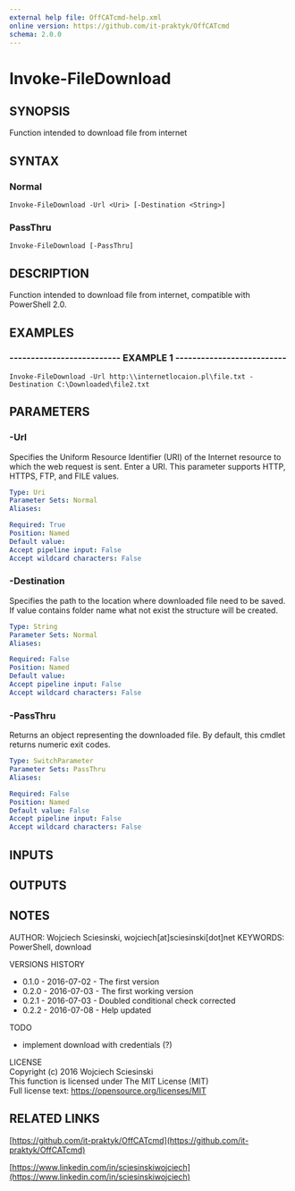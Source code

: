 ```yaml
---
external help file: OffCATcmd-help.xml
online version: https://github.com/it-praktyk/OffCATcmd
schema: 2.0.0
---
```


# Invoke-FileDownload
## SYNOPSIS
Function intended to download file from internet

## SYNTAX

### Normal
```
Invoke-FileDownload -Url <Uri> [-Destination <String>]
```

### PassThru
```
Invoke-FileDownload [-PassThru]
```

## DESCRIPTION
Function intended to download file from internet, compatible with PowerShell 2.0.

## EXAMPLES

### -------------------------- EXAMPLE 1 --------------------------
```
Invoke-FileDownload -Url http:\\internetlocaion.pl\file.txt -Destination C:\Downloaded\file2.txt
```

## PARAMETERS

### -Url
Specifies the Uniform Resource Identifier (URI) of the Internet resource to which the web request is sent.
Enter a URI.
This parameter supports HTTP, HTTPS, FTP, and FILE values.

```yaml
Type: Uri
Parameter Sets: Normal
Aliases: 

Required: True
Position: Named
Default value: 
Accept pipeline input: False
Accept wildcard characters: False
```

### -Destination
Specifies the path to the location where downloaded file need to be saved.
If value contains folder name what not exist the structure will be created.

```yaml
Type: String
Parameter Sets: Normal
Aliases: 

Required: False
Position: Named
Default value: 
Accept pipeline input: False
Accept wildcard characters: False
```

### -PassThru
Returns an object representing the downloaded file.
By default, this cmdlet returns numeric exit codes.

```yaml
Type: SwitchParameter
Parameter Sets: PassThru
Aliases: 

Required: False
Position: Named
Default value: False
Accept pipeline input: False
Accept wildcard characters: False
```

## INPUTS

## OUTPUTS

## NOTES
AUTHOR: Wojciech Sciesinski, wojciech\[at\]sciesinski\[dot\]net
KEYWORDS: PowerShell, download

VERSIONS HISTORY
- 0.1.0 - 2016-07-02 - The first version
- 0.2.0 - 2016-07-03 - The first working version
- 0.2.1 - 2016-07-03 - Doubled conditional check corrected
- 0.2.2 - 2016-07-08 - Help updated

TODO
- implement download with credentials (?)

LICENSE  
Copyright (c) 2016 Wojciech Sciesinski  
This function is licensed under The MIT License (MIT)  
Full license text: https://opensource.org/licenses/MIT

## RELATED LINKS

[https://github.com/it-praktyk/OffCATcmd](https://github.com/it-praktyk/OffCATcmd)

[https://www.linkedin.com/in/sciesinskiwojciech](https://www.linkedin.com/in/sciesinskiwojciech)

